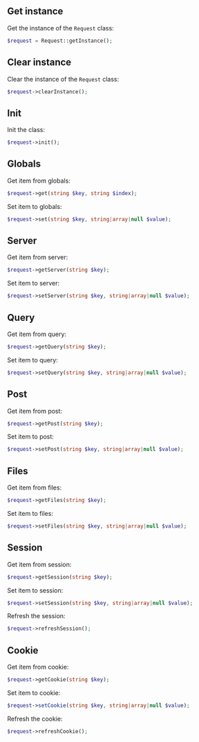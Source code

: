 Get instance
------------

Get the instance of the `Request` class:

```php
$request = Request::getInstance();
```


Clear instance
--------------

Clear the instance of the `Request` class:

```php
$request->clearInstance();
```


Init
----

Init the class:

```php
$request->init();
```


Globals
-------

Get item from globals:

```php
$request->get(string $key, string $index);
```

Set item to globals:

```php
$request->set(string $key, string|array|null $value);
```


Server
------

Get item from server:

```php
$request->getServer(string $key);
```

Set item to server:

```php
$request->setServer(string $key, string|array|null $value);
```


Query
-----

Get item from query:

```php
$request->getQuery(string $key);
```

Set item to query:

```php
$request->setQuery(string $key, string|array|null $value);
```


Post
----

Get item from post:

```php
$request->getPost(string $key);
```

Set item to post:

```php
$request->setPost(string $key, string|array|null $value);
```


Files
-----

Get item from files:

```php
$request->getFiles(string $key);
```

Set item to files:

```php
$request->setFiles(string $key, string|array|null $value);
```


Session
-------

Get item from session:

```php
$request->getSession(string $key);
```

Set item to session:

```php
$request->setSession(string $key, string|array|null $value);
```

Refresh the session:

```php
$request->refreshSession();
```


Cookie
------

Get item from cookie:

```php
$request->getCookie(string $key);
```

Set item to cookie:

```php
$request->setCookie(string $key, string|array|null $value);
```

Refresh the cookie:

```php
$request->refreshCookie();
```

